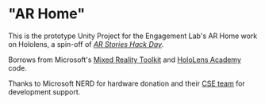 # "AR Home"

This is the prototype Unity Project for the Engagement Lab's AR Home work on Hololens, a spin-off of _[AR Stories Hack Day](https://elab.emerson.edu/projects/ar_stories)_.

Borrows from Microsoft's [Mixed Reality Toolkit](https://github.com/Microsoft/MixedRealityToolkit-Unity) and [HoloLens Academy](https://docs.microsoft.com/en-us/windows/mixed-reality/academy) code.

Thanks to Microsoft NERD for hardware donation and their [CSE team](https://microsoft.github.io/code-with-engineering-playbook/CSE.html) for development support.
